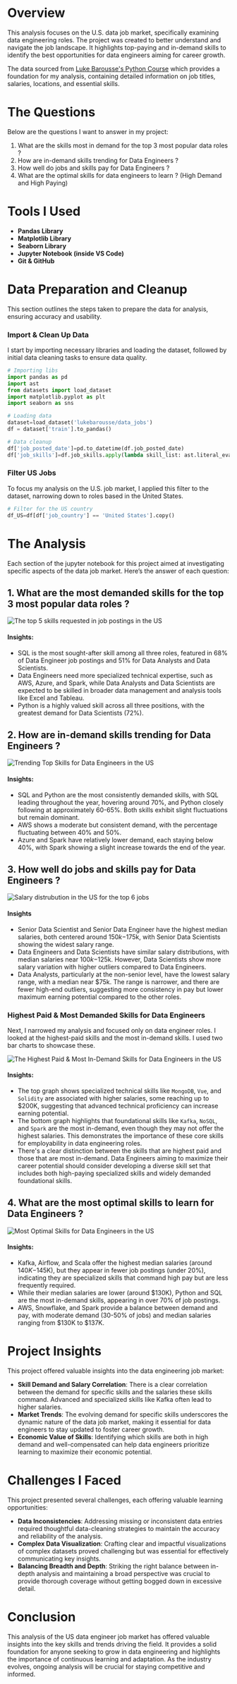 # Overview

This analysis focuses on the U.S. data job market, specifically examining data engineering roles. The project was created to better understand and navigate the job landscape. It highlights top-paying and in-demand skills to identify the best opportunities for data engineers aiming for career growth.

The data sourced from [Luke Barousse's Python Course](https://lukebarousse.com/python) which provides a foundation for my analysis, containing detailed information on job titles, salaries, locations, and essential skills.

# The Questions

Below are the questions I want to answer in my project:

1. What are the skills most in demand for the top 3 most popular data roles ?
2. How are in-demand skills trending for Data Engineers ?
3. How well do jobs and skills pay for Data Engineers ?
4. What are the optimal skills for data engineers to learn ? (High Demand and High Paying) 

# Tools I Used

- **Pandas Library**
- **Matplotlib Library** 
- **Seaborn Library**
- **Jupyter Notebook (inside VS Code)** 
- **Git & GitHub**

# Data Preparation and Cleanup

This section outlines the steps taken to prepare the data for analysis, ensuring accuracy and usability.

### Import & Clean Up Data

I start by importing necessary libraries and loading the dataset, followed by initial data cleaning tasks to ensure data quality.

```python
# Importing libs
import pandas as pd
import ast
from datasets import load_dataset
import matplotlib.pyplot as plt
import seaborn as sns

# Loading data
dataset=load_dataset('lukebarousse/data_jobs')
df = dataset['train'].to_pandas()

# Data cleanup
df['job_posted_date']=pd.to_datetime(df.job_posted_date)
df['job_skills']=df.job_skills.apply(lambda skill_list: ast.literal_eval(skill_list) if pd.notna(skill_list) else skill_list)
```

### Filter US Jobs

To focus my analysis on the U.S. job market, I applied this filter to the dataset, narrowing down to roles based in the United States.

```python
# Filter for the US country
df_US=df[df['job_country'] == 'United States'].copy()
```

# The Analysis

Each section of the jupyter notebook for this project aimed at investigating specific aspects of the data job market. Here’s the answer of each question:

## 1. What are the most demanded skills for the top 3 most popular data roles ?

![The top 5 skills requested in job postings in the US](images/Top_5_Skills_Requested_in_job_postings.png)

#### Insights:

- SQL is the most sought-after skill among all three roles, featured in 68% of Data Engineer job postings and 51% for Data Analysts and Data Scientists.
- Data Engineers need more specialized technical expertise, such as AWS, Azure, and Spark, while Data Analysts and Data Scientists are expected to be skilled in broader data management and analysis tools like Excel and Tableau.
- Python is a highly valued skill across all three positions, with the greatest demand for Data Scientists (72%).

## 2. How are in-demand skills trending for Data Engineers ?

![Trending Top Skills for Data Engineers in the US](images/Top_5_Skills_Trend_for_Data_Engineers.png)

#### Insights:
- SQL and Python are the most consistently demanded skills, with SQL leading throughout the year, hovering around 70%, and Python closely following at approximately 60-65%. Both skills exhibit slight fluctuations but remain dominant.
- AWS shows a moderate but consistent demand, with the percentage fluctuating between 40% and 50%.
- Azure and Spark have relatively lower demand, each staying below 40%, with Spark showing a slight increase towards the end of the year.

## 3. How well do jobs and skills pay for Data Engineers ?

![Salary distrubution in the US for the top 6 jobs](images/Salary_Distrubution_US_top_6_jobs.png)  

#### Insights

- Senior Data Scientist and Senior Data Engineer have the highest median salaries, both centered around $150k-$175k, with Senior Data Scientists showing the widest salary range.
- Data Engineers and Data Scientists have similar salary distributions, with median salaries near $100k-$125k. However, Data Scientists show more salary variation with higher outliers compared to Data Engineers.
- Data Analysts, particularly at the non-senior level, have the lowest salary range, with a median near $75k. The range is narrower, and there are fewer high-end outliers, suggesting more consistency in pay but lower maximum earning potential compared to the other roles.

### Highest Paid & Most Demanded Skills for Data Engineers

Next, I narrowed my analysis and focused only on data engineer roles. I looked at the highest-paid skills and the most in-demand skills. I used two bar charts to showcase these.

![The Highest Paid & Most In-Demand Skills for Data Engineers in the US](images/Highest_Paid_Most_Demand_Skills_Data_Engineers.png)

#### Insights:

- The top graph shows specialized technical skills like `MongoDB`, `Vue`, and `Solidity` are associated with higher salaries, some reaching up to $200K, suggesting that advanced technical proficiency can increase earning potential.
- The bottom graph highlights that foundational skills like `Kafka`, `NoSQL`, and `Spark` are the most in-demand, even though they may not offer the highest salaries. This demonstrates the importance of these core skills for employability in data engineering roles.
- There's a clear distinction between the skills that are highest paid and those that are most in-demand. Data Engineers aiming to maximize their career potential should consider developing a diverse skill set that includes both high-paying specialized skills and widely demanded foundational skills.

## 4. What are the most optimal skills to learn for Data Engineers ?

![Most Optimal Skills for Data Engineers in the US](images/Most_Optimal_Skills_for_Data_Engineers_in_the_US.png)    

#### Insights:

- Kafka, Airflow, and Scala offer the highest median salaries (around $140K-$145K), but they appear in fewer job postings (under 20%), indicating they are specialized skills that command high pay but are less frequently required.
- While their median salaries are lower (around $130K), Python and SQL are the most in-demand skills, appearing in over 70% of job postings.
- AWS, Snowflake, and Spark provide a balance between demand and pay, with moderate demand (30-50% of jobs) and median salaries ranging from $130K to $137K.

# Project Insights

This project offered valuable insights into the data engineering job market:

- **Skill Demand and Salary Correlation**: There is a clear correlation between the demand for specific skills and the salaries these skills command. Advanced and specialized skills like Kafka often lead to higher salaries.
- **Market Trends**: The evolving demand for specific skills underscores the dynamic nature of the data job market, making it essential for data engineers to stay updated to foster career growth.
- **Economic Value of Skills**: Identifying which skills are both in high demand and well-compensated can help data engineers prioritize learning to maximize their economic potential.


# Challenges I Faced

This project presented several challenges, each offering valuable learning opportunities:

- **Data Inconsistencies**: Addressing missing or inconsistent data entries required thoughtful data-cleaning strategies to maintain the accuracy and reliability of the analysis.
- **Complex Data Visualization**: Crafting clear and impactful visualizations of complex datasets proved challenging but was essential for effectively communicating key insights.
- **Balancing Breadth and Depth**: Striking the right balance between in-depth analysis and maintaining a broad perspective was crucial to provide thorough coverage without getting bogged down in excessive detail.


# Conclusion

This analysis of the US data engineer job market has offered valuable insights into the key skills and trends driving the field. It provides a solid foundation for anyone seeking to grow in data engineering and highlights the importance of continuous learning and adaptation. As the industry evolves, ongoing analysis will be crucial for staying competitive and informed.


